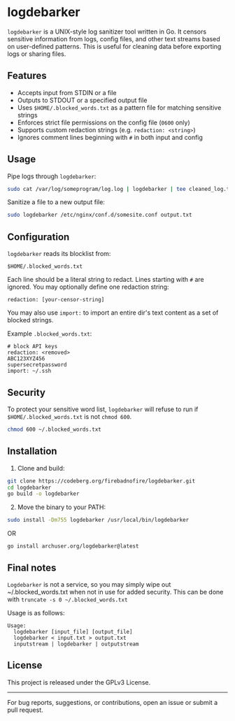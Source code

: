 # logdebarker

`logdebarker` is a UNIX-style log sanitizer tool written in Go. It censors sensitive information from logs, config files, and other text streams based on user-defined patterns. This is useful for cleaning data before exporting logs or sharing files.

## Features

* Accepts input from STDIN or a file
* Outputs to STDOUT or a specified output file
* Uses `$HOME/.blocked_words.txt` as a pattern file for matching sensitive strings
* Enforces strict file permissions on the config file (`0600` only)
* Supports custom redaction strings (e.g. `redaction: <string>`)
* Ignores comment lines beginning with `#` in both input and config

## Usage

Pipe logs through `logdebarker`:

```sh
sudo cat /var/log/someprogram/log.log | logdebarker | tee cleaned_log.txt
```

Sanitize a file to a new output file:

```sh
sudo logdebarker /etc/nginx/conf.d/somesite.conf output.txt
```

## Configuration

`logdebarker` reads its blocklist from:

```
$HOME/.blocked_words.txt
```

Each line should be a literal string to redact. Lines starting with `#` are ignored. You may optionally define one redaction string:

```
redaction: [your-censor-string]
```

You may also use `import:` to import an entire dir's text content as a set of blocked strings.

Example `.blocked_words.txt`:

```
# block API keys
redaction: <removed>
ABC123XYZ456
supersecretpassword
import: ~/.ssh
```

## Security

To protect your sensitive word list, `logdebarker` will refuse to run if `$HOME/.blocked_words.txt` is not `chmod 600`.

```sh
chmod 600 ~/.blocked_words.txt
```

## Installation

1. Clone and build:

```sh
git clone https://codeberg.org/firebadnofire/logdebarker.git
cd logdebarker
go build -o logdebarker
```

2. Move the binary to your PATH:

```sh
sudo install -Dm755 logdebarker /usr/local/bin/logdebarker
```

OR

`go install archuser.org/logdebarker@latest`

## Final notes

`Logdebarker` is not a service, so you may simply wipe out ~/.blocked_words.txt when not in use for added security. This can be done with `truncate -s 0 ~/.blocked_words.txt`

Usage is as follows:

```
Usage:
  logdebarker [input_file] [output_file]
  logdebarker < input.txt > output.txt
  inputstream | logdebarker | outputstream
```

## License

This project is released under the GPLv3 License.

---

For bug reports, suggestions, or contributions, open an issue or submit a pull request.

